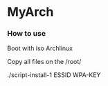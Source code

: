# MyArch

### How to use

Boot with iso Archlinux

Copy all files on the /root/

./script-install-1 ESSID WPA-KEY
